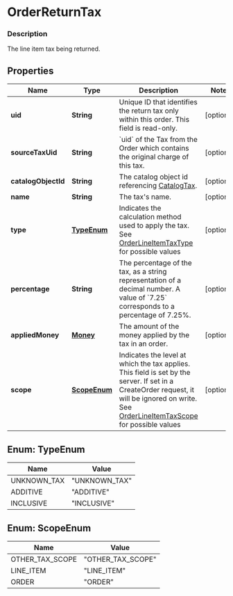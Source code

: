 
# OrderReturnTax

### Description

The line item tax being returned.

## Properties
Name | Type | Description | Notes
------------ | ------------- | ------------- | -------------
**uid** | **String** | Unique ID that identifies the return tax only within this order.  This field is read-only. |  [optional]
**sourceTaxUid** | **String** | &#x60;uid&#x60; of the Tax from the Order which contains the original charge of this tax. |  [optional]
**catalogObjectId** | **String** | The catalog object id referencing [CatalogTax](#type-catalogtax). |  [optional]
**name** | **String** | The tax&#39;s name. |  [optional]
**type** | [**TypeEnum**](#TypeEnum) | Indicates the calculation method used to apply the tax. See [OrderLineItemTaxType](#type-orderlineitemtaxtype) for possible values |  [optional]
**percentage** | **String** | The percentage of the tax, as a string representation of a decimal number.  A value of &#x60;7.25&#x60; corresponds to a percentage of 7.25%. |  [optional]
**appliedMoney** | [**Money**](Money.md) | The amount of the money applied by the tax in an order. |  [optional]
**scope** | [**ScopeEnum**](#ScopeEnum) | Indicates the level at which the tax applies. This field is set by the server. If set in a CreateOrder request, it will be ignored on write. See [OrderLineItemTaxScope](#type-orderlineitemtaxscope) for possible values |  [optional]


<a name="TypeEnum"></a>
## Enum: TypeEnum
Name | Value
---- | -----
UNKNOWN_TAX | &quot;UNKNOWN_TAX&quot;
ADDITIVE | &quot;ADDITIVE&quot;
INCLUSIVE | &quot;INCLUSIVE&quot;


<a name="ScopeEnum"></a>
## Enum: ScopeEnum
Name | Value
---- | -----
OTHER_TAX_SCOPE | &quot;OTHER_TAX_SCOPE&quot;
LINE_ITEM | &quot;LINE_ITEM&quot;
ORDER | &quot;ORDER&quot;



